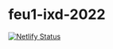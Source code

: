 # feu1-ixd-2022

[![Netlify Status](https://api.netlify.com/api/v1/badges/ff3d4da1-5d95-455e-b445-482218d96673/deploy-status)](https://app.netlify.com/sites/dreamy-payne-43a0f9/deploys)
